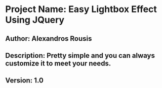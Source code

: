 # Project Name: Easy Lightbox Effect Using JQuery
## Author: Alexandros Rousis
## Description: Pretty simple and you can always customize it to meet your needs.
## Version: 1.0
